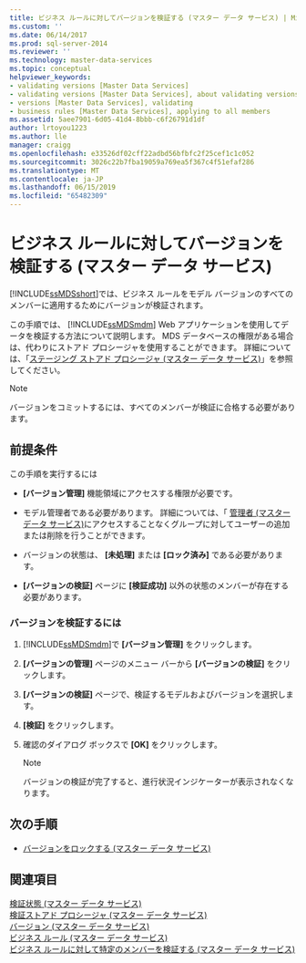 ```yaml
---
title: ビジネス ルールに対してバージョンを検証する (マスター データ サービス) | Microsoft Docs
ms.custom: ''
ms.date: 06/14/2017
ms.prod: sql-server-2014
ms.reviewer: ''
ms.technology: master-data-services
ms.topic: conceptual
helpviewer_keywords:
- validating versions [Master Data Services]
- validating versions [Master Data Services], about validating versions
- versions [Master Data Services], validating
- business rules [Master Data Services], applying to all members
ms.assetid: 5aee7901-6d05-41d4-8bbb-c6f26791d1df
author: lrtoyou1223
ms.author: lle
manager: craigg
ms.openlocfilehash: e33526df02cff22adbd56bfbfc2f25cef1c1c052
ms.sourcegitcommit: 3026c22b7fba19059a769ea5f367c4f51efaf286
ms.translationtype: MT
ms.contentlocale: ja-JP
ms.lasthandoff: 06/15/2019
ms.locfileid: "65482309"
---
```

# <a name="validate-a-version-against-business-rules-master-data-services"></a>ビジネス ルールに対してバージョンを検証する (マスター データ サービス)
  [!INCLUDE[ssMDSshort](../includes/ssmdsshort-md.md)]では、ビジネス ルールをモデル バージョンのすべてのメンバーに適用するためにバージョンが検証されます。  
  
 この手順では、 [!INCLUDE[ssMDSmdm](../includes/ssmdsmdm-md.md)] Web アプリケーションを使用してデータを検証する方法について説明します。 MDS データベースの権限がある場合は、代わりにストアド プロシージャを使用することができます。 詳細については、「[ステージング ストアド プロシージャ (マスター データ サービス)](validation-stored-procedure-master-data-services.md)」を参照してください。  
  
> [!NOTE]  
>  バージョンをコミットするには、すべてのメンバーが検証に合格する必要があります。  
  
## <a name="prerequisites"></a>前提条件  
 この手順を実行するには  
  
-   **[バージョン管理]** 機能領域にアクセスする権限が必要です。  
  
-   モデル管理者である必要があります。 詳細については、「 [管理者 &#40;マスター データ サービス&#41;](../../2014/master-data-services/administrators-master-data-services.md)にアクセスすることなくグループに対してユーザーの追加または削除を行うことができます。  
  
-   バージョンの状態は、 **[未処理]** または **[ロック済み]** である必要があります。  
  
-   **[バージョンの検証]** ページに **[検証成功]** 以外の状態のメンバーが存在する必要があります。  
  
### <a name="to-validate-a-version"></a>バージョンを検証するには  
  
1.  [!INCLUDE[ssMDSmdm](../includes/ssmdsmdm-md.md)]で **[バージョン管理]** をクリックします。  
  
2.  **[バージョンの管理]** ページのメニュー バーから **[バージョンの検証]** をクリックします。  
  
3.  **[バージョンの検証]** ページで、検証するモデルおよびバージョンを選択します。  
  
4.  **[検証]** をクリックします。  
  
5.  確認のダイアログ ボックスで **[OK]** をクリックします。  
  
    > [!NOTE]  
    >  バージョンの検証が完了すると、進行状況インジケーターが表示されなくなります。  
  
## <a name="next-steps"></a>次の手順  
  
-   [バージョンをロックする (マスター データ サービス)](../../2014/master-data-services/lock-a-version-master-data-services.md)  
  
## <a name="see-also"></a>関連項目  
 [検証状態 (マスター データ サービス)](../../2014/master-data-services/validation-statuses-master-data-services.md)   
 [検証ストアド プロシージャ (マスター データ サービス)](validation-stored-procedure-master-data-services.md)   
 [バージョン (マスター データ サービス)](../../2014/master-data-services/versions-master-data-services.md)   
 [ビジネス ルール (マスター データ サービス)](../../2014/master-data-services/business-rules-master-data-services.md)   
 [ビジネス ルールに対して特定のメンバーを検証する (マスター データ サービス)](../../2014/master-data-services/validate-specific-members-against-business-rules-master-data-services.md)  
  
  

